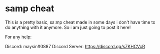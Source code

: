 # samp cheat

This is a pretty basic, sa:mp cheat made in some days i don't have time to do anything with it anymore. So i am just going to post it here!

For any help:

Discord: maysin#0887
Discord Server: https://discord.gg/sZKHCVcR

